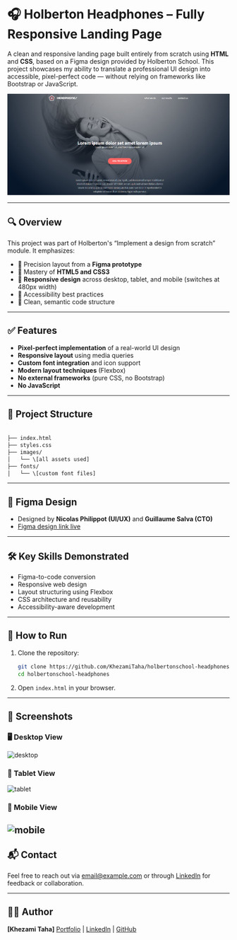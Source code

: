 

# 🎧 Holberton Headphones – Fully Responsive Landing Page

A clean and responsive landing page built entirely from scratch using **HTML** and **CSS**, based on a Figma design provided by Holberton School. This project showcases my ability to translate a professional UI design into accessible, pixel-perfect code — without relying on frameworks like Bootstrap or JavaScript.

![Landing Page](images/landing.png)

---

## 🔍 Overview

This project was part of Holberton's “Implement a design from scratch” module. It emphasizes:

- 🎨 Precision layout from a **Figma prototype**
- 🧠 Mastery of **HTML5 and CSS3**
- 📱 **Responsive design** across desktop, tablet, and mobile (switches at 480px width)
- 🦾 Accessibility best practices
- 📂 Clean, semantic code structure

---

## ✅ Features

- **Pixel-perfect implementation** of a real-world UI design
- **Responsive layout** using media queries
- **Custom font integration** and icon support
- **Modern layout techniques** (Flexbox)
- **No external frameworks** (pure CSS, no Bootstrap)
- **No JavaScript**

---

## 📁 Project Structure

```

├── index.html
├── styles.css
├── images/
│   └── \[all assets used]
├── fonts/
│   └── \[custom font files]

````

---

## 📐 Figma Design

- Designed by **Nicolas Philippot (UI/UX)** and **Guillaume Salva (CTO)**
- [Figma design link live](https://www.figma.com/design/2VJi7kzjheQdpLmtCJ7pue/Holberton-School---Headphone-company--Copy-?node-id=0-362&t=cXNS3ID0eK8fOlx3-0)

---

## 🛠️ Key Skills Demonstrated

- Figma-to-code conversion
- Responsive web design
- Layout structuring using Flexbox
- CSS architecture and reusability
- Accessibility-aware development

---

## 🏁 How to Run

1. Clone the repository:
   ```bash
   git clone https://github.com/KhezamiTaha/holbertonschool-headphones.git
   cd holbertonschool-headphones


2. Open `index.html` in your browser.



---

## 📸 Screenshots

### 🖥️ Desktop View  
![desktop](./images/01_headphones_desktop.png)

### 📱 Tablet View  
![tablet](./images/01_headphones_tablet.png)

### 📳 Mobile View  
![mobile](./images/01_headphones_mobile.png)
---

## 📬 Contact

Feel free to reach out via [email@example.com](mailto:email@example.com) or through [LinkedIn](https://linkedin.com/in/yourprofile) for feedback or collaboration.

---

## 👨‍💻 Author

**\[Khezami Taha]**
[Portfolio](https://yourportfolio.com) | [LinkedIn](https://linkedin.com/in/yourprofile) | [GitHub](https://github.com/yourusername)
